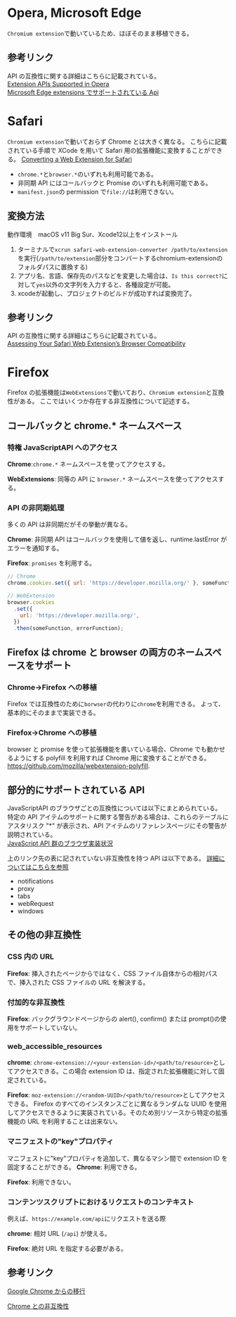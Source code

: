 # Opera, Microsoft Edge

`Chromium extension`で動いているため、ほぼそのまま移植できる。

## 参考リンク

API の互換性に関する詳細はこちらに記載されている。  
[Extension APIs Supported in Opera](https://dev.opera.com/extensions/apis/)  
[Microsoft Edge extensions でサポートされている Api](https://docs.microsoft.com/ja-jp/microsoft-edge/extensions-chromium/developer-guide/api-support)

# Safari

`Chromium extension`で動いておらず Chrome とは大きく異なる。
こちらに記載されている手順で XCode を用いて Safari 用の拡張機能に変換することができる。
[Converting a Web Extension for Safari](https://developer.apple.com/documentation/safariservices/safari_web_extensions/converting_a_web_extension_for_safari)

- `chrome.*`と`browser.*`のいずれも利用可能である。
- 非同期 API にはコールバックと Promise のいずれも利用可能である。
- `manifest.json`の permission で`file://`は利用できない。

## 変換方法

動作環境　macOS v11 Big Sur、Xcode12以上をインストール

1. ターミナルで`xcrun safari-web-extension-converter /path/to/extension`を実行(`/path/to/extension`部分をコンバートするchromium-extensionのフォルダパスに置換する)
2. アプリ名、言語、保存先のパスなどを変更した場合は、`Is this correct?`に対して`yes`以外の文字列を入力すると、各種設定が可能。
3. xcodeが起動し、プロジェクトのビルドが成功すれば変換完了。

## 参考リンク

API の互換性に関する詳細はこちらに記載されている。  
[Assessing Your Safari Web Extension’s Browser Compatibility](https://developer.apple.com/documentation/safariservices/safari_web_extensions/assessing_your_safari_web_extension_s_browser_compatibility)

# Firefox

Firefox の拡張機能は`WebExtensions`で動いており、`Chromium extension`と互換性がある。
ここではいくつか存在する非互換性について記述する。

## コールバックと chrome.\* ネームスペース

### 特権 JavaScriptAPI へのアクセス

**Chrome**:`chrome.*` ネームスペースを使ってアクセスする。

**WebExtensions**: 同等の API に `browser.*` ネームスペースを使ってアクセスする。

### API の非同期処理

多くの API は非同期だがその挙動が異なる。

**Chrome**: 非同期 API はコールバックを使用して値を返し、runtime.lastError がエラーを通知する。

**Firefox**: `promises` を利用する。

```js
// Chrome
chrome.cookies.set({ url: 'https://developer.mozilla.org/' }, someFunction);

// WebExtension
browser.cookies
  .set({
    url: 'https://developer.mozilla.org/',
  })
  .then(someFunction, errorFunction);
```

## Firefox は chrome と browser の両方のネームスペースをサポート

### Chrome->Firefox への移植

Firefox では互換性のために`borwser`の代わりに`chrome`を利用できる。
よって、基本的にそのままで実装できる。

### Firefox->Chrome への移植

browser と promise を使って拡張機能を書いている場合、Chrome でも動かせるようにする polyfill を利用すれば Chrome 用に変換することができる。 https://github.com/mozilla/webextension-polyfill.

## 部分的にサポートされている API

JavaScriptAPI のブラウザごとの互換性については以下にまとめられている。
特定の API アイテムのサポートに関する警告がある場合は、これらのテーブルにアスタリスク "\*" が表示され、API アイテムのリファレンスページにその警告が説明されている。  
[JavaScript API 群のブラウザ実装状況](https://developer.mozilla.org/ja/docs/Mozilla/Add-ons/WebExtensions/Browser_support_for_JavaScript_APIs)

上のリンク先の表に記されていない非互換性を持つ API は以下である。
[詳細についてはこちらを参照](https://developer.mozilla.org/ja/docs/Mozilla/Add-ons/WebExtensions/Chrome_incompatibilities#partially_supported_apis)

- notifications
- proxy
- tabs
- webRequest
- windows

## その他の非互換性

### CSS 内の URL

**Firefox**: 挿入されたページからではなく、CSS ファイル自体からの相対パスで、挿入された CSS ファイルの URL を解決する。

### 付加的な非互換性

**Firefox**: バックグラウンドページからの alert(), confirm() または prompt()の使用をサポートしていない。

### web_accessible_resources

**chrome**: `chrome-extension://<your-extension-id>/<path/to/resource>`としてアクセスできる。この場合 extension ID は、指定された拡張機能に対して固定されている。

**Firefox**: `moz-extension://<random-UUID>/<path/to/resource>`としてアクセスできる。
Firefox のすべてのインスタンスごとに異なるランダムな UUID を使用してアクセスできるように実装されている。そのため別リソースから特定の拡張機能の URL を利用することは出来ない。

### マニフェストの"key"プロパティ

マニフェストに"key"プロパティを追加して、異なるマシン間で extension ID を固定することができる。
**Chrome**: 利用できる。

**Firefox**: 利用できない。

### コンテンツスクリプトにおけるリクエストのコンテキスト

例えば、`https://example.com/api`にリクエストを送る際

**chrome**: 相対 URL (`/api`) が使える。

**Firefox**: 絶対 URL を指定する必要がある。

## 参考リンク

[Google Chrome からの移行](https://developer.mozilla.org/ja/docs/orphaned/Mozilla/Add-ons/WebExtensions/Porting_a_Google_Chrome_extension)

[Chrome との非互換性](https://developer.mozilla.org/ja/docs/Mozilla/Add-ons/WebExtensions/Chrome_incompatibilities)
